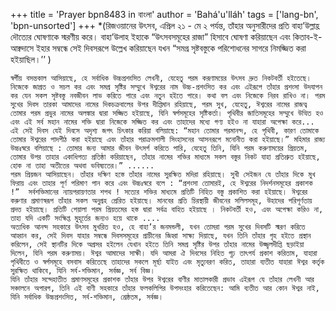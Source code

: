 +++
title = 'Prayer bpn8483 in বাংলা'
author = 'Bahá'u'lláh'
tags = ['lang-bn', 'bpn-unsorted']
+++
*(রিজওয়ানের উৎসব, এপ্রিল ২১ - মে ২ পর্যন্ত, তাঁহার অনুসারীদের প্রতি বাহা’উল্লাহ্র দৌত্যের ঘোষণাকে স্মরণীয় করে। বাহা’উলাহ ইহাকে “উৎসবসমূহের রাজা” হিসাবে ঘোষণা করিয়াছেন এবং কিতাব-ই-আক্বদাসে ইহার সম্বন্ধে সেই দিবসরূপে উল্লেখ করিয়াছেন যখন “সমগ্র সৃষ্টবস্তুকে পরিশোধনের সাগরে নিমজ্জিত করা হইয়াছিল।’’  )

	স্বর্গীয় বসন্তকাল আসিয়াছে, হে সর্বাধিক উচ্চপ্রশংসিত লেখনী, যেহেতু পরম করূণাময়ের উৎসব দ্রুত নিকটবর্তী হইতেছে। নিজেকে জাগ্রত ও সচল কর এবং সমগ্র সৃষ্টির সম্মুখে ঈশ্বরের নাম উচ্চ-প্রশংসিত কর এবং এইরূপে তাঁহার প্রশংসা উদযাপন কর যেন সকল সৃষ্টবস্তু নবজীবন লাভ করিতে পারে এবং নতুন হইতে পারে। কথা বল এবং নিজেকে নিরব রাখিও না। পরম সুখের দিবস তারকা আমাদের নামের দিকচক্রবালের উপর দীপ্তিমান রহিয়াছে, পরম সুখ, যেহেতু, ঈশ্বরের নামের রাজত্ব তোমার পরম প্রভুর নামের অলঙ্কার দ্বারা সজ্জিত হইয়াছে, যিনি স্বর্গসমূহের সৃষ্টিকর্তা। পৃথিবীর জাতিসমূহের সম্মুখে উত্থিত হও এবং এই সর্ব মহান নামের শক্তি দ্বারা নিজেকে সজ্জিত কর এবং তাহাদের মধ্যে গণ্য হইও না যাহারা অপেক্ষা করে...
	এই সেই দিবস যেই দিবসে অদৃশ্য জগৎ চিৎকার করিয়া বলিয়াছে: “মহান তোমার পরমানন্দ, হে পৃথিবী, কারণ তোমাকে তোমার ঈশ্বরের পাদপীঠ করা হইয়াছে এবং তাঁহার পরাক্রমশালী সিংহাসনের আসনরূপে মনোনীত করা হইয়াছে।” মহিমার রাজ্য উচ্চঃস্বরে বলিয়াছে : তোমার জন্য আমার জীবন উৎসর্গ করিতে পারি, যেহেতু তিনি, যিনি পরম করুণাময়ের প্রিয়তম, তোমার উপর তাহার একাধিপত্য প্রতিষ্ঠা করিয়াছেন, তাঁহার নামের শক্তির মাধ্যমে সকল বস্তুর নিকট যাহা প্রতিশ্রুত হইয়াছে, হোক না তাহা অতীতের অথবা ভবিষ্যতের।” ......
	পরম প্রিয়জন আসিয়াছেন। তাঁহার দক্ষিণ হস্তে তাঁহার নামের সুরক্ষিত মদিরা রহিয়াছে। সুখী সেইজন যে তাঁহার দিকে মুখ ফিরায় এবং তাহার পূর্ণ পরিমাণ পান করে এবং উচ্চঃস্বরে বলে : “প্রশংসা তোমারই, হে ঈশ্বরের নিদর্শনসমূহের প্রকাশক !”  সর্বশক্তিমানের ন্যায়পরায়ণতার শপথ ! সত্যের শক্তির মাধ্যমে প্রতিটি নিহিত বস্তু প্রকাশিত করা হইয়াছে। ঈশ্বরের করুণার প্রমাণস্বরূপ তাঁহার সকল অনুগ্রহ প্রেরিত হইয়াছে। মানবের প্রতি চিরস্থায়ী জীবনের সলিলসমূহ, উহাদের পরিপূর্ণতায় প্রদত্ত হইয়াছে। প্রতিটি পেয়ালা পরম প্রিয়তমের হস্ত দ্বারা সর্বত্র বাহিত হইয়াছে । নিকটবর্তী হও, এবং অপেক্ষা করিও না, তাহা যদি একটি সংক্ষিপ্ত মুহূর্তের জন্যও হয়ে থাকে ....
	অত্যধিক আনন্দ সহকারে উৎসব মুখরিত হও, হে বাহা’র জনমন্ডলী, যখন তোমরা পরম সুখের দিবসটি স্মরণ করিতে আহ্বান কর, সেই দিবস যাহার সম্বন্ধে দিবসসমূহের প্রাচীনের জিহ্বা সাক্ষ্য দিয়াছে, যখন তিনি তাঁহার গৃহ হইতে প্রস্থান করিলেন, সেই স্থানটির দিকে অগ্রসর হইলেন যেখান হইতে তিনি সমগ্র সৃষ্টির উপর তাঁহার নামের উজ্জ্বলদীপ্তি ছড়াইয়া দিলেন, যিনি পরম করুণাময়। ঈশ্বর আমাদের সাক্ষী। যদি আমরা ঐ দিবসের নিহিত গূঢ় তাৎপর্য প্রকাশ করিতাম, যাহারা পৃথিবীতে ও স্বর্গসমূহে বসবাস করিতেছে তাহাদের সকলে মূর্ছা যাইত এবং মৃত্যুবরণ করিত, তাহারা ব্যতীত যাহারা ঈশ্বর কর্তৃক সুরক্ষিত থাকিবে, যিনি সর্ব-শক্তিমান, সর্বজ্ঞ, সর্ব বিজ্ঞ।
	যিনি তাঁহার সন্দেহাতীত প্রমাণসমূহের প্রকাশক তাঁহার উপর ঈশ্বরের বাণীর মাতালকারী প্রভাব এইরূপ যে তাঁহার লেখনী আর সঞ্চালনে অপারগ, তিনি এই বাণী সহকারে তাঁহার ফলকলিপির উপসংহার করিতেছেন: আমি ব্যতীত আর কোন ঈশ্বর নাই, যিনি সর্বাধিক উচ্চপ্রশংসিত, সর্ব-শক্তিমান, শ্রেষ্ঠতম, সর্বজ্ঞ।
